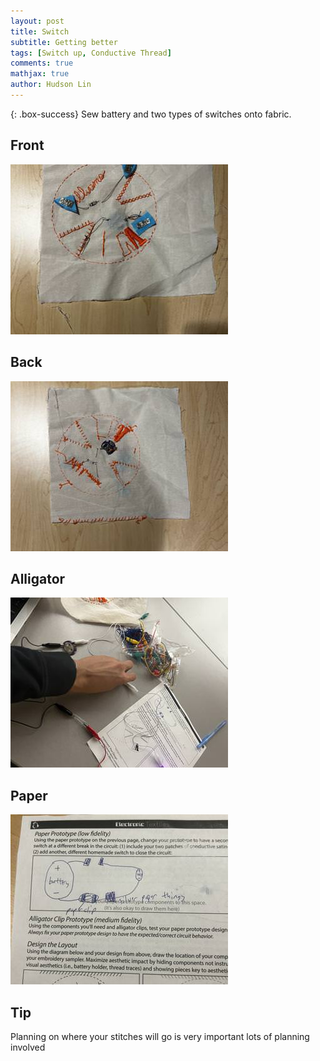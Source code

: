 ```yaml
---
layout: post
title: Switch
subtitle: Getting better
tags: [Switch up, Conductive Thread]
comments: true
mathjax: true
author: Hudson Lin
---
```


{: .box-success}
Sew battery and two types of switches onto fabric.

## Front
![Front](https://raw.githubusercontent.com/huddylin2/huddylin2.github.io/master/assets/img/frontsw.jpg)

## Back
![Back](https://raw.githubusercontent.com/huddylin2/huddylin2.github.io/master/assets/img/backsw.jpg)

## Alligator
![Front](https://raw.githubusercontent.com/huddylin2/huddylin2.github.io/master/assets/img/alligatorsw.jpg)

## Paper
![Back](https://raw.githubusercontent.com/huddylin2/huddylin2.github.io/master/assets/img/ppsw.jpg)

## Tip
Planning on where your stitches will go is very important lots of planning involved
